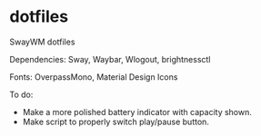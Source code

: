 # dotfiles
SwayWM dotfiles

Dependencies:
Sway, Waybar, Wlogout, brightnessctl

Fonts:
OverpassMono, Material Design Icons

To do:
- Make a more polished battery indicator with capacity shown.
- Make script to properly switch play/pause button.

